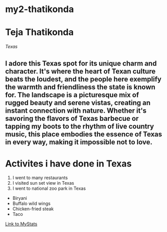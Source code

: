 # my2-thatikonda
# Teja Thatikonda
###### Texas
I adore this Texas spot for its **unique charm** and character. It's where the heart of Texan culture beats the loudest, and the people here exemplify the warmth and friendliness the state is known for. The landscape is a picturesque mix of rugged beauty and serene vistas, creating an instant connection with nature. Whether it's savoring the flavors of Texas barbecue or tapping my boots to the rhythm of live **country music**, this place embodies the essence of Texas in every way, making it impossible not to love.
----
# Activites i have done in Texas 
1. I went to many restaurants 
2. I visited sun set view in Texas 
3. I went to national zoo park in Texas 

* Biryani
* Buffalo wild wings
* Chicken-fried steak
* Taco 

[Link to MyStats](MyStats.md)